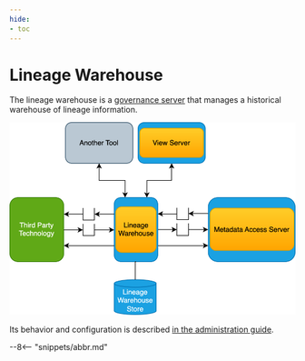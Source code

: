 ```yaml
---
hide:
- toc
---
```


<!-- SPDX-License-Identifier: CC-BY-4.0 -->
<!-- Copyright Contributors to the Egeria project 2020. -->

# Lineage Warehouse

The lineage warehouse is a [governance server](/concepts/governance-server)
that manages a historical warehouse of lineage information.

![Lineage Warehouse](lineage-warehouse.svg)

Its behavior and configuration is described [in the administration guide](/guides/admin/servers/by-server-type/configuring-a-lineage-warehouse).

--8<-- "snippets/abbr.md"
